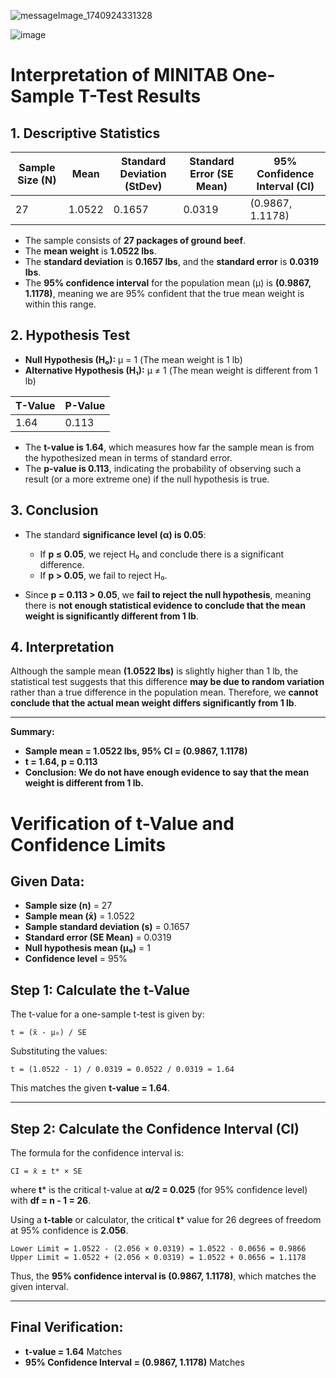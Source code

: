 ![messageImage_1740924331328](https://github.com/user-attachments/assets/8cc05d75-405d-4562-bc7f-96a1a1e9e6cb)

![image](https://github.com/user-attachments/assets/3409246f-aa7c-442c-b48d-018093bc74a2)

# **Interpretation of MINITAB One-Sample T-Test Results**

## **1. Descriptive Statistics**

| Sample Size (N) | Mean | Standard Deviation (StDev) | Standard Error (SE Mean) | 95% Confidence Interval (CI) |
|----------------|------|--------------------------|-------------------------|---------------------------|
| 27             | 1.0522 | 0.1657                   | 0.0319                  | (0.9867, 1.1178)          |

- The sample consists of **27 packages of ground beef**.
- The **mean weight** is **1.0522 lbs**.
- The **standard deviation** is **0.1657 lbs**, and the **standard error** is **0.0319 lbs**.
- The **95% confidence interval** for the population mean (μ) is **(0.9867, 1.1178)**, meaning we are 95% confident that the true mean weight is within this range.

## **2. Hypothesis Test**

- **Null Hypothesis (H₀):** μ = 1 (The mean weight is 1 lb)
- **Alternative Hypothesis (H₁):** μ ≠ 1 (The mean weight is different from 1 lb)

| T-Value | P-Value |
|---------|---------|
| 1.64    | 0.113   |

- The **t-value is 1.64**, which measures how far the sample mean is from the hypothesized mean in terms of standard error.
- The **p-value is 0.113**, indicating the probability of observing such a result (or a more extreme one) if the null hypothesis is true.

## **3. Conclusion**

- The standard **significance level (α) is 0.05**:
  - If **p ≤ 0.05**, we reject H₀ and conclude there is a significant difference.
  - If **p > 0.05**, we fail to reject H₀.

- Since **p = 0.113 > 0.05**, we **fail to reject the null hypothesis**, meaning there is **not enough statistical evidence to conclude that the mean weight is significantly different from 1 lb**.

## **4. Interpretation**
Although the sample mean **(1.0522 lbs)** is slightly higher than 1 lb, the statistical test suggests that this difference **may be due to random variation** rather than a true difference in the population mean. Therefore, we **cannot conclude that the actual mean weight differs significantly from 1 lb**.

---
**Summary:**
- **Sample mean = 1.0522 lbs, 95% CI = (0.9867, 1.1178)**
- **t = 1.64, p = 0.113**
- **Conclusion: We do not have enough evidence to say that the mean weight is different from 1 lb.**

# **Verification of t-Value and Confidence Limits**

## **Given Data:**
- **Sample size (n)** = 27
- **Sample mean (x̄)** = 1.0522
- **Sample standard deviation (s)** = 0.1657
- **Standard error (SE Mean)** = 0.0319
- **Null hypothesis mean (μ₀)** = 1
- **Confidence level** = 95%

## **Step 1: Calculate the t-Value**
The t-value for a one-sample t-test is given by:

```
t = (x̄ - μ₀) / SE
```

Substituting the values:

```
t = (1.0522 - 1) / 0.0319 = 0.0522 / 0.0319 ≈ 1.64
```

This matches the given **t-value = 1.64**.

---

## **Step 2: Calculate the Confidence Interval (CI)**
The formula for the confidence interval is:

```
CI = x̄ ± t* × SE
```

where **t*** is the critical t-value at **α/2 = 0.025** (for 95% confidence level) with **df = n - 1 = 26**.

Using a **t-table** or calculator, the critical **t*** value for 26 degrees of freedom at 95% confidence is **2.056**.

```
Lower Limit = 1.0522 - (2.056 × 0.0319) = 1.0522 - 0.0656 = 0.9866
Upper Limit = 1.0522 + (2.056 × 0.0319) = 1.0522 + 0.0656 = 1.1178
```

Thus, the **95% confidence interval is (0.9867, 1.1178)**, which matches the given interval.

---

## **Final Verification:**
- **t-value = 1.64**  Matches
- **95% Confidence Interval = (0.9867, 1.1178)**  Matches


